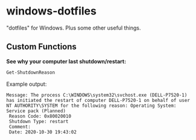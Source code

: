 # windows-dotfiles

"dotfiles" for Windows. Plus some other useful things.

## Custom Functions

**See why your computer last shutdown/restart:**

```powershell
Get-ShutdownReason
```

Example output:
```
Message: The process C:\WINDOWS\system32\svchost.exe (DELL-P7520-1) has initiated the restart of computer DELL-P7520-1 on behalf of user NT AUTHORITY\SYSTEM for the following reason: Operating System: Service pack (Planned)
 Reason Code: 0x80020010
 Shutdown Type: restart
 Comment:
 Date: 2020-10-30 19:43:02
```

